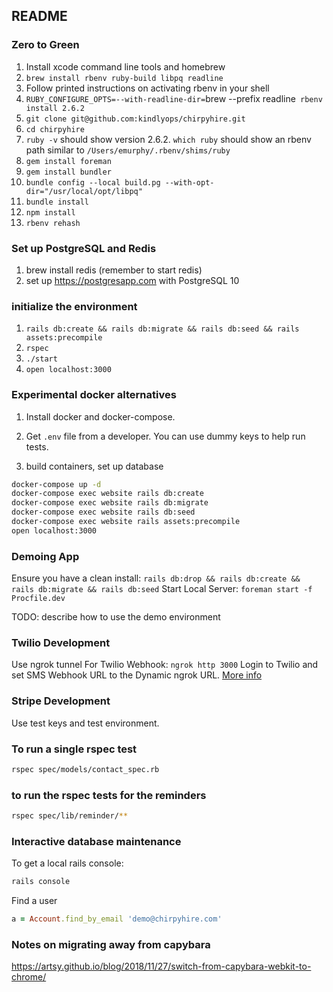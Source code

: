 ## README

### Zero to Green

1. Install xcode command line tools and homebrew
1. `brew install rbenv ruby-build libpq readline`
1. Follow printed instructions on activating rbenv in your shell
1. `RUBY_CONFIGURE_OPTS=--with-readline-dir=`brew --prefix readline` rbenv install 2.6.2`
1. `git clone git@github.com:kindlyops/chirpyhire.git`
1. `cd chirpyhire`
1. `ruby -v` should show version 2.6.2. `which ruby` should show an rbenv path similar to `/Users/emurphy/.rbenv/shims/ruby`
1. `gem install foreman`
1. `gem install bundler`
1. `bundle config --local build.pg --with-opt-dir="/usr/local/opt/libpq"`
1. `bundle install`
1. `npm install`
1. `rbenv rehash`

### Set up PostgreSQL and Redis

1. brew install redis (remember to start redis)
2. set up https://postgresapp.com with PostgreSQL 10

### initialize the environment

1. `rails db:create && rails db:migrate && rails db:seed && rails assets:precompile`
1. `rspec`
2. `./start`
3. `open localhost:3000`


### Experimental docker alternatives

1. Install docker and docker-compose.

2. Get `.env` file from a developer. You can use dummy keys to help run tests.
3. build containers, set up database
```bash
docker-compose up -d
docker-compose exec website rails db:create
docker-compose exec website rails db:migrate
docker-compose exec website rails db:seed
docker-compose exec website rails assets:precompile
open localhost:3000
```
### Demoing App

Ensure you have a clean install:
`rails db:drop && rails db:create && rails db:migrate && rails db:seed`
Start Local Server:
`foreman start -f Procfile.dev`

TODO: describe how to use the demo environment

### Twilio Development

Use ngrok tunnel For Twilio Webhook:
`ngrok http 3000`
Login to Twilio and set SMS Webhook URL to the Dynamic ngrok URL. [More info](https://www.twilio.com/blog/2013/10/test-your-webhooks-locally-with-ngrok.html)

### Stripe Development

Use test keys and test environment.

### To run a single rspec test

```bash
rspec spec/models/contact_spec.rb
```

### to run the rspec tests for the reminders

```bash
rspec spec/lib/reminder/**
```

### Interactive database maintenance

To get a local rails console:

```bash
rails console
```

Find a user

```ruby
a = Account.find_by_email 'demo@chirpyhire.com'
```

### Notes on migrating away from capybara

https://artsy.github.io/blog/2018/11/27/switch-from-capybara-webkit-to-chrome/
